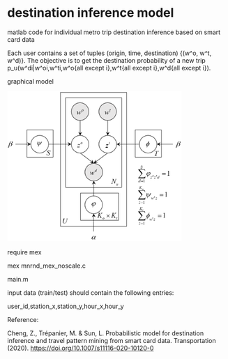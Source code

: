 # destination inference model
 

matlab code for individual metro trip destination inference based on smart card data

Each user contains a set of tuples (origin, time, destination) {(w^o, w^t, w^d)}. 
The objective is to get the destination probability of a new trip p_u(w^di|w^oi,w^ti,w^o{all except i},w^t{all except i},w^d{all except i}).

graphical model

<img src="https://github.com/lijunsun/destination_inference/blob/master/figure/graph.png" width="400">

require mex

mex mnrnd_mex_noscale.c


main.m


input data (train/test) should contain the following entries:


user_id,station_x,station_y,hour_x,hour_y


Reference:

Cheng, Z., Trépanier, M. & Sun, L. Probabilistic model for destination inference and travel pattern mining from smart card data. Transportation (2020). https://doi.org/10.1007/s11116-020-10120-0
